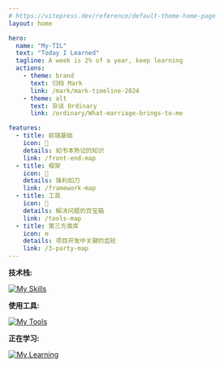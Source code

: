 ```yaml
---
# https://vitepress.dev/reference/default-theme-home-page
layout: home

hero:
  name: "My-TIL"
  text: "Today I Learned"
  tagline: A week is 2% of a year, keep learning
  actions:
    - theme: brand
      text: 归档 Mark
      link: /mark/mark-timeline-2024
    - theme: alt
      text: 杂谈 Ordinary
      link: /ordinary/What-marriage-brings-to-me

features:
  - title: 前端基础
    icon: 📘
    details: 如书本熟记的知识
    link: /front-end-map
  - title: 框架
    icon: 🔪
    details: 锋利如刀
    link: /framework-map
  - title: 工具
    icon: 🧰
    details: 解决问题的百宝箱
    link: /tools-map
  - title: 第三方类库
    icon: ⚙️
    details: 项目开发中关键的齿轮
    link: /3-party-map
---
```


<script setup>
import NewBlogs from './.vitepress/theme/views/newBlogs.vue'
</script>

<new-blogs />

**技术栈:**

[![My Skills](https://skillicons.dev/icons?i=js,ts,tailwind,vue,vite,nuxtjs,pinia,git,mongodb,nodejs,npm,pnpm,yarn)](https://skillicons.dev)

**使用工具:**

[![My Tools](https://skillicons.dev/icons?i=apple,github,gitlab,vscode,gmail,md)](https://skillicons.dev)

**正在学习:**

[![My Learning](https://skillicons.dev/icons?i=react,nestjs,mysql,docker)](https://skillicons.dev)
